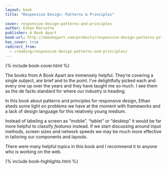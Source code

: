 ```yaml
---
layout: book
title: "Responsive Design: Patterns & Principles"
 
cover: responsive-design-patterns-and-principles
author: Ethan Marcotte
publisher: A Book Apart
book-url: http://abookapart.com/products/responsive-design-patterns-principles
has_cover: true
redirect_from:
  - /reading/responsive-design-patterns-and-principles/
---
```

{% include book-cover.html %}

The books from A Book Apart are immensely helpful. They’re covering a single subject, are brief and to the point. I’ve delightfully picked each and every one up over the years and they have taught me so much. I see them as the de facto standard for where our industry is heading.

In this book about patterns and principles for responsive design, Ethan sheds some light on problems we have at the moment with frameworks and a lack of design language for this relatively young medium.

Instead of labeling a screen as “mobile”, “tablet” or “desktop” it would be far more helpful to classify _features_ instead. If we start discussing around input methods, screen sizes and network speeds we may be much more effective in tailoring our components and layouts.

There were many helpful topics in this book and I recommend it to anyone who is working on the web.

{% include book-highlights.html %}
